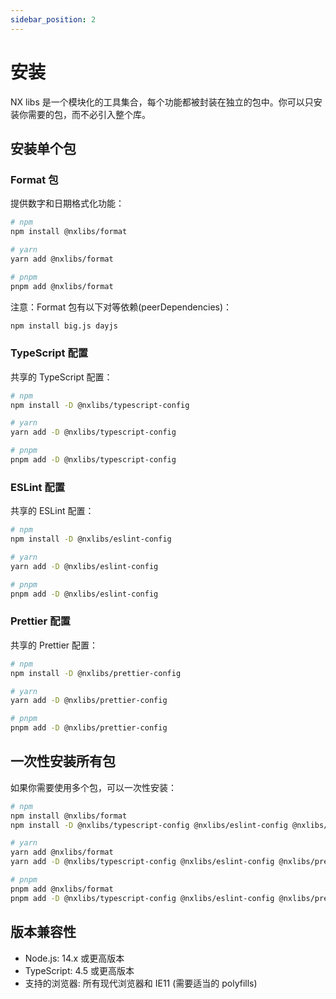 ```yaml
---
sidebar_position: 2
---
```


# 安装

NX libs 是一个模块化的工具集合，每个功能都被封装在独立的包中。你可以只安装你需要的包，而不必引入整个库。

## 安装单个包

### Format 包

提供数字和日期格式化功能：

```bash
# npm
npm install @nxlibs/format

# yarn
yarn add @nxlibs/format

# pnpm
pnpm add @nxlibs/format
```

注意：Format 包有以下对等依赖(peerDependencies)：

```bash
npm install big.js dayjs
```

### TypeScript 配置

共享的 TypeScript 配置：

```bash
# npm
npm install -D @nxlibs/typescript-config

# yarn
yarn add -D @nxlibs/typescript-config

# pnpm
pnpm add -D @nxlibs/typescript-config
```

### ESLint 配置

共享的 ESLint 配置：

```bash
# npm
npm install -D @nxlibs/eslint-config

# yarn
yarn add -D @nxlibs/eslint-config

# pnpm
pnpm add -D @nxlibs/eslint-config
```

### Prettier 配置

共享的 Prettier 配置：

```bash
# npm
npm install -D @nxlibs/prettier-config

# yarn
yarn add -D @nxlibs/prettier-config

# pnpm
pnpm add -D @nxlibs/prettier-config
```

## 一次性安装所有包

如果你需要使用多个包，可以一次性安装：

```bash
# npm
npm install @nxlibs/format
npm install -D @nxlibs/typescript-config @nxlibs/eslint-config @nxlibs/prettier-config

# yarn
yarn add @nxlibs/format
yarn add -D @nxlibs/typescript-config @nxlibs/eslint-config @nxlibs/prettier-config

# pnpm
pnpm add @nxlibs/format
pnpm add -D @nxlibs/typescript-config @nxlibs/eslint-config @nxlibs/prettier-config
```

## 版本兼容性

- Node.js: 14.x 或更高版本
- TypeScript: 4.5 或更高版本
- 支持的浏览器: 所有现代浏览器和 IE11 (需要适当的 polyfills)
